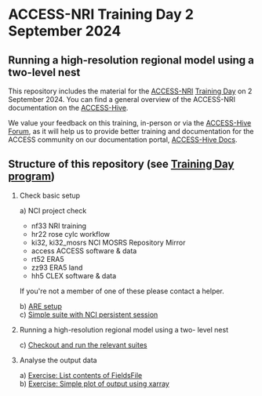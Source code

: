 #  ACCESS-NRI Training Day 2 September 2024
##  Running a high-resolution regional model using a two-level nest

This repository includes the material for the <a href="https://www.access-nri.org.au" target="_black">ACCESS-NRI</a> <a href="https://www.access-nri.org.au/event/access-training-day-2024/" target="_black">Training Day</a> on 2 September 2024.
You can find a general overview of the ACCESS-NRI documentation on the <a href="https://access-hive.org.au" target="_blank">ACCESS-Hive</a>.

We value your feedback on this training, in-person or via the <a href="https://forum.access-hive.org.au/" target="_blank">ACCESS-Hive Forum</a>, as it will help us to provide better training and documentation for the ACCESS community on our documentation portal, <a href="https://access-hive.org.au" target="_blank">ACCESS-Hive Docs</a>.

## Structure of this repository (see <a href="https://www.access-nri.org.au/event/access-training-day-2-september-2024/" target="_blank">Training Day program</a>)

1. Check basic setup

   a) NCI project check

      * nf33  NRI training
      * hr22  rose cylc workflow
      * ki32, ki32_mosrs  NCI MOSRS Repository Mirror
      * access  ACCESS software & data
      * rt52 ERA5
      * zz93 ERA5 land
      * hh5  CLEX software & data

      If you're not a member of one of these please contact a helper.

   b) [ARE setup](https://github.com/ACCESS-NRI/training-day-2024-regional_model/blob/main/access_rose_cylc/are_setup.md)  <br>
   c) [Simple suite with NCI persistent session](https://github.com/ACCESS-NRI/training-day-2024-regional_model/blob/main/access_rose_cylc/rose_cylc_example.md)

2. Running a high-resolution regional model using a two- level nest

   c) [Checkout and run the relevant suites](https://github.com/ACCESS-NRI/training-day-2024-regional_model/blob/main/run_suites/run_suite.md)

3. Analyse the output data

   a) [Exercise: List contents of FieldsFile](https://github.com/ACCESS-NRI/training-day-2024-regional_model/blob/main/analyse_data/list_file_contents.md) <br>
   b) [Exercise: Simple plot of output using xarray](https://github.com/ACCESS-NRI/training-day-2024-regional_model/blob/main/analyse_data/simple_plot.md)
